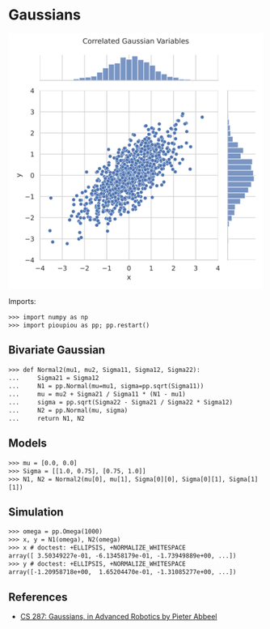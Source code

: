 Gaussians
================================================================================

![Multivariate gaussians](images/gaussians.svg)

Imports:

    >>> import numpy as np
    >>> import pioupiou as pp; pp.restart()

Bivariate Gaussian
--------------------------------------------------------------------------------

    >>> def Normal2(mu1, mu2, Sigma11, Sigma12, Sigma22):
    ...     Sigma21 = Sigma12
    ...     N1 = pp.Normal(mu=mu1, sigma=pp.sqrt(Sigma11))
    ...     mu = mu2 + Sigma21 / Sigma11 * (N1 - mu1)
    ...     sigma = pp.sqrt(Sigma22 - Sigma21 / Sigma22 * Sigma12)
    ...     N2 = pp.Normal(mu, sigma)
    ...     return N1, N2

Models
--------------------------------------------------------------------------------

    >>> mu = [0.0, 0.0]
    >>> Sigma = [[1.0, 0.75], [0.75, 1.0]]
    >>> N1, N2 = Normal2(mu[0], mu[1], Sigma[0][0], Sigma[0][1], Sigma[1][1])

Simulation
--------------------------------------------------------------------------------

    >>> omega = pp.Omega(1000)
    >>> x, y = N1(omega), N2(omega)
    >>> x # doctest: +ELLIPSIS, +NORMALIZE_WHITESPACE 
    array([ 3.50349227e-01, -6.13458179e-01, -1.73949889e+00, ...])
    >>> y # doctest: +ELLIPSIS, +NORMALIZE_WHITESPACE 
    array([-1.20958718e+00,  1.65204470e-01, -1.31085277e+00, ...])


References
--------------------------------------------------------------------------------

  - [CS 287: Gaussians, in Advanced Robotics by Pieter Abbeel](https://people.eecs.berkeley.edu/~pabbeel/cs287-fa12/slides/Gaussians.pdf)
